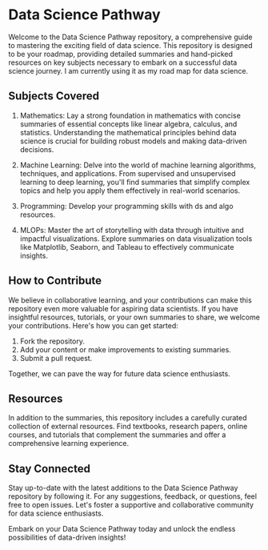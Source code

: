 # Data Science Pathway

Welcome to the Data Science Pathway repository, a comprehensive guide to mastering the exciting field of data science. This repository is designed to be your roadmap, providing detailed summaries and hand-picked resources on key subjects necessary to embark on a successful data science journey. I am currently using it as my road map for data science.  

## Subjects Covered

1. Mathematics: Lay a strong foundation in mathematics with concise summaries of essential concepts like linear algebra, calculus, and statistics. Understanding the mathematical principles behind data science is crucial for building robust models and making data-driven decisions.

2. Machine Learning: Delve into the world of machine learning algorithms, techniques, and applications. From supervised and unsupervised learning to deep learning, you'll find summaries that simplify complex topics and help you apply them effectively in real-world scenarios.

3. Programming: Develop your programming skills with ds and algo resources.

4. MLOPs: Master the art of storytelling with data through intuitive and impactful visualizations. Explore summaries on data visualization tools like Matplotlib, Seaborn, and Tableau to effectively communicate insights.


## How to Contribute

We believe in collaborative learning, and your contributions can make this repository even more valuable for aspiring data scientists. If you have insightful resources, tutorials, or your own summaries to share, we welcome your contributions. Here's how you can get started:

1. Fork the repository.
2. Add your content or make improvements to existing summaries.
3. Submit a pull request.

Together, we can pave the way for future data science enthusiasts.

## Resources

In addition to the summaries, this repository includes a carefully curated collection of external resources. Find textbooks, research papers, online courses, and tutorials that complement the summaries and offer a comprehensive learning experience.

## Stay Connected

Stay up-to-date with the latest additions to the Data Science Pathway repository by following it. For any suggestions, feedback, or questions, feel free to open issues. Let's foster a supportive and collaborative community for data science enthusiasts.

Embark on your Data Science Pathway today and unlock the endless possibilities of data-driven insights!
